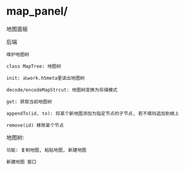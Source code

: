 # map_panel/

地图面板

后端

    维护地图树

    class MapTree: 地图树

    init: 从work.h5meta里读出地图树

    decode/encodeMapStrcut: 地图树变换为存储模式

    get: 获取当前地图树

    appendTo(id, to): 将某个新地图添加为指定节点的子节点, 若不填则追加到根上

    remove(id) 移除某个节点

地图树: 

    功能: 复制地图, 粘贴地图, 新建地图

    新建地图 窗口